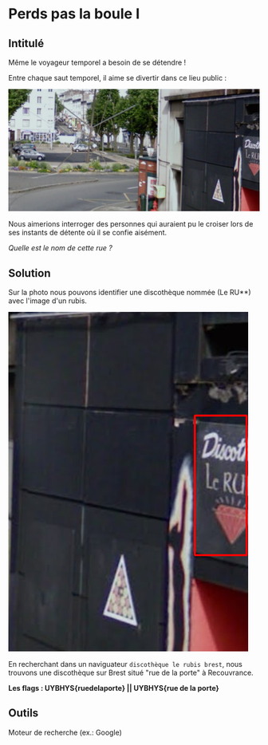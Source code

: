 # Perds pas la boule I

## Intitulé

Même le voyageur temporel a besoin de se détendre !

Entre chaque saut temporel, il aime se divertir dans ce lieu public :

![boule"](../Fichiers/boule.png)

Nous aimerions interroger des personnes qui auraient pu le croiser lors de ses instants de détente où il se confie aisément.

*Quelle est le nom de cette rue ?*

## Solution

Sur la photo nous pouvons identifier une discothèque nommée (Le RU**) avec l'image d'un rubis.

![ruby"](../Fichiers/ruby.png)

En recherchant dans un naviguateur `discothèque le rubis brest`, nous trouvons une discothèque sur Brest situé "rue de la porte" à Recouvrance. 

**Les flags : UYBHYS{ruedelaporte} || UYBHYS{rue de la porte}**

## Outils
Moteur de recherche (ex.: Google)
